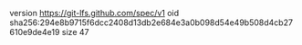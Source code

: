 version https://git-lfs.github.com/spec/v1
oid sha256:294e8b9715f6dcc2408d13db2e684e3a0b098d54e49b508d4cb27610e9de4e19
size 47
